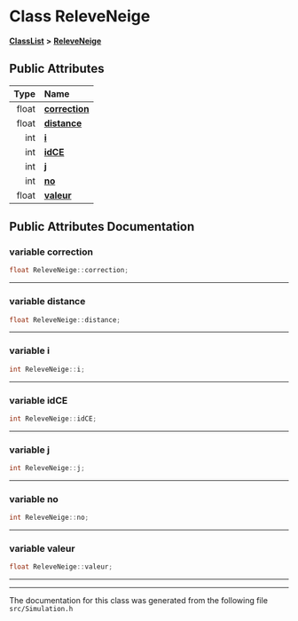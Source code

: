 

# Class ReleveNeige



[**ClassList**](annotated.md) **>** [**ReleveNeige**](classReleveNeige.md)


























## Public Attributes

| Type | Name |
| ---: | :--- |
|  float | [**correction**](#variable-correction)  <br> |
|  float | [**distance**](#variable-distance)  <br> |
|  int | [**i**](#variable-i)  <br> |
|  int | [**idCE**](#variable-idce)  <br> |
|  int | [**j**](#variable-j)  <br> |
|  int | [**no**](#variable-no)  <br> |
|  float | [**valeur**](#variable-valeur)  <br> |












































## Public Attributes Documentation




### variable correction 

```C++
float ReleveNeige::correction;
```




<hr>



### variable distance 

```C++
float ReleveNeige::distance;
```




<hr>



### variable i 

```C++
int ReleveNeige::i;
```




<hr>



### variable idCE 

```C++
int ReleveNeige::idCE;
```




<hr>



### variable j 

```C++
int ReleveNeige::j;
```




<hr>



### variable no 

```C++
int ReleveNeige::no;
```




<hr>



### variable valeur 

```C++
float ReleveNeige::valeur;
```




<hr>

------------------------------
The documentation for this class was generated from the following file `src/Simulation.h`

